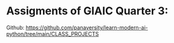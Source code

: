 # Assigments of GIAIC Quarter 3:
Github: https://github.com/panaversity/learn-modern-ai-python/tree/main/CLASS_PROJECTS